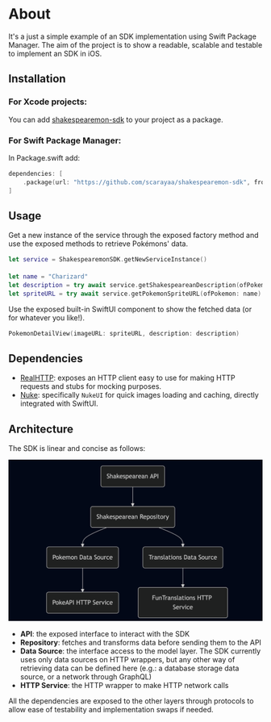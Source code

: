 # About
It's a just a simple example of an SDK implementation using Swift Package Manager. The aim of the project is to show a readable, scalable and testable to implement an SDK in iOS.

## Installation

### For Xcode projects:

You can add [shakespearemon-sdk](https://github.com/scarayaa/shakespearemon-sdk) to your project as a package.

### For Swift Package Manager:

In Package.swift add:

```swift
dependencies: [
    .package(url: "https://github.com/scarayaa/shakespearemon-sdk", from: "1.0.0"),
]
```


## Usage

Get a new instance of the service through the exposed factory method and use the exposed methods to retrieve Pokémons' data.

```swift
let service = ShakespearemonSDK.getNewServiceInstance()

let name = "Charizard"
let description = try await service.getShakespeareanDescription(ofPokemon: name)
let spriteURL = try await service.getPokemonSpriteURL(ofPokemon: name)
```

Use the exposed built-in SwiftUI component to show the fetched data (or for whatever you like!).

```swift
PokemonDetailView(imageURL: spriteURL, description: description)
```

## Dependencies

- [RealHTTP](https://github.com/immobiliare/RealHTTP): exposes an HTTP client easy to use for making HTTP requests and stubs for mocking purposes.
- [Nuke](https://github.com/kean/Nuke): specifically `NukeUI` for quick images loading and caching, directly integrated with SwiftUI.

## Architecture

The SDK is linear and concise as follows:

![](shakespearemon-sdk-architecture.png)

- **API**: the exposed interface to interact with the SDK
- **Repository**: fetches and transforms data before sending them to the API
- **Data Source**: the interface access to the model layer. The SDK currently uses only data sources on HTTP wrappers, but any other way of retrieving data can be defined here (e.g.: a database storage data source, or a network through GraphQL)
- **HTTP Service**: the HTTP wrapper to make HTTP network calls

All the dependencies are exposed to the other layers through protocols to allow ease of testability and implementation swaps if needed.